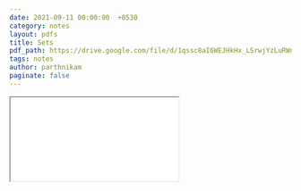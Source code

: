 ```yaml
---
date: 2021-09-11 00:00:00  +0530
category: notes
layout: pdfs
title: Sets
pdf_path: https://drive.google.com/file/d/1qssc8aI6WEJHkHx_LSrwjYzLuRWnwAHj/preview?usp=sharing
tags: notes
author: parthnikam
paginate: false
---
```


<iframe class="embed-pdf" src="{{ page.pdf_path }}#toolbar=0" seamless="seamless" scrolling="no" style="overflow:hidden"></iframe>
